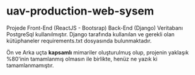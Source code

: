 # uav-production-web-sysem

Projede Front-End (ReactJS - Bootsrap) Back-End (Django) Veritabanı PostgreSql kullanılmıştır.
Django tarafında kullanılan ve gerekli olan kütüphaneler requirements.txt dosyasında bulunmaktadır.

Ön ve Arka uçta **kapsamlı** mimariler oluşturulmuş olup, projenin yaklaşık %80'inin tamamlanmış 
olmasın ile birlikte, henüz ne yazık ki tamamlanmamıştır.